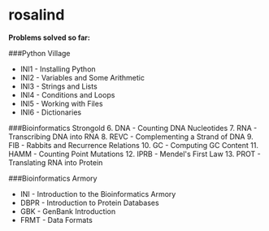 # rosalind

**Problems solved so far:**

###Python Village
  * INI1 - Installing Python
  * INI2 - Variables and Some Arithmetic
  * INI3 - Strings and Lists
  * INI4 - Conditions and Loops
  * INI5 - Working with Files
  * INI6 - Dictionaries

###Bioinformatics Strongold
6. DNA	- Counting DNA Nucleotides
7. RNA -	Transcribing DNA into RNA
8. REVC - Complementing a Strand of DNA
9. FIB - Rabbits and Recurrence Relations
10. GC - Computing GC Content
11. HAMM - Counting Point Mutations
12. IPRB - Mendel's First Law
13. PROT - Translating RNA into Protein

###Bioinformatics Armory
* INI -	Introduction to the Bioinformatics Armory
* DBPR -	Introduction to Protein Databases
* GBK - GenBank Introduction
* FRMT	- Data Formats
